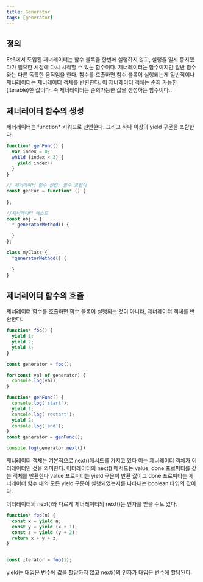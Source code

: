 ```yaml
---
title: Generator
tags: [generator]
---
```


## 정의
Es6에서 도입된 제너레이터는 함수 블록을 한번에 실행하지 않고, 실행을 일시 중지했다가 필요한 시점에
다시 시작할 수 있는 함수이다. 제너레이터는 함수이지만 일반 함수와는 다른 독특한 움직임을 한다.
함수를 호출하면 함수 블록이 실행되는게 일반적이나
제너레이터는 제너레이터 객체를 반환한다.
이 제너레이터 객체는 순회 가능한(iterable)한 값이다.
즉 제너레이터는 순회가능한 값을 생성하는 함수이다..

## 제너레이터 함수의 생성

제너레이터는 function* 키워드로 선언한다. 그리고 하나 이상의 yield 구문을 포함한다.

```js
function* genFunc() {
  var index = 0;
  whild (index < 3) {
    yield index++
  }
}
```

```js
// 제너레이터 함수 선언: 함수 표현식
const genFuc = function* () {
  
};

//제너레이터 메소드
const obj = {
  * generatorMethod() {
    
  }
};

class myClass {
  *generatorMethod() {
    
  }
}
```

## 제너레이터 함수의 호출

제너레이터 함수를 호출하면 함수 블록이 실행되는 것이 아니라, 제너레이터 객체를 반환한다.

```js
function* foo() {
  yield 1;
  yield 2;
  yield 3;
}

const generator = foo();

for(const val of generator) {
  console.log(val);
}

```

```js
function* genFunc() {
  console.log('start');
  yield 1;
  console.log('restart');
  yield 2;
  console.log('end');
}
const generator = genFunc();

console.log(generator.next())
```

제너레이터 객체는 기본적으로 next()메서드를 가지고 있다 이는 제너레이터 객체가 이터레이터인 것을 의미한다.
이터레이터의 next() 메서드는 value, done 프로퍼티를 갖는 객체를 반환한다 value 프로퍼티는 yield 구문이 반환 값이고
done 프로퍼티는 제너레이터 함수 내의 모든 yield 구문이 실행되었는지를 나타내는 boolean 타입의 값이다.

이터레이터의 next()와 다르게 제너레이터의 next()는 인자를 받을 수도 있다.

```js
function* foo(n) {
  const x = yield n;
  const y = yield (x + 1);
  const z = yield (y + 2);
  return x + y + z;
}


const iterator = foo(1);
```
yield는 대입문 변수에 값을 할당하지 않고 next()의 인자가 대입문 변수에 할당된다.

